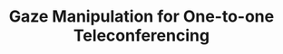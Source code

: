 ---
title: "Gaze Manipulation for One-to-one Teleconferencing"
year: 2003
pdf_url: "http://www.robots.ox.ac.uk/~phst/Papers/ICCV03/iccv_paper.zip"
category: "vision"
author_list: "Jamie Shotton, Antonio Criminisi, A. Blake, Philip H.S. Torr"
grant: "NULL"
pub_in: "In IEEE Ninth International Conference on Computer Vision"
---